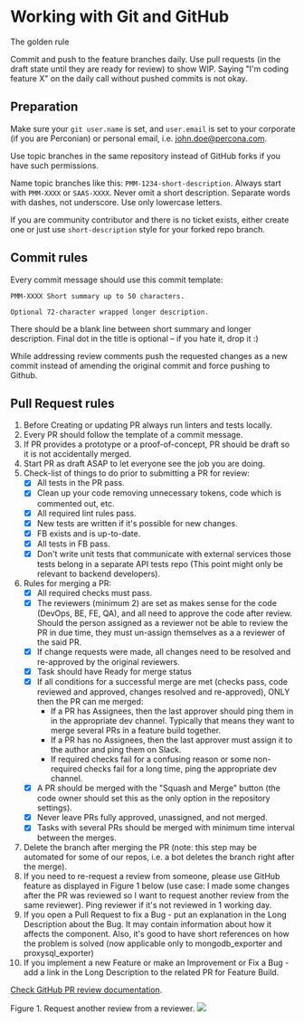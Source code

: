 # Working with Git and GitHub

The golden rule

Commit and push to the feature branches daily. Use pull requests (in the draft state until they are ready for review) to show WIP. Saying "I'm coding feature X" on the daily call without pushed commits is not okay.

## Preparation

Make sure your `git user.name` is set, and `user.email` is set to your corporate (if you are Perconian) or personal email, i.e. john.doe@percona.com.

Use topic branches in the same repository instead of GitHub forks if you have such permissions.

Name topic branches like this: `PMM-1234-short-description`. Always start with `PMM-XXXX` or `SAAS-XXXX`. Never omit a short description. Separate words with dashes, not underscore. Use only lowercase letters.

If you are community contributor and there is no ticket exists, either create one or just use `short-description` style for your forked repo branch.

## Commit rules

Every commit message should use this commit template:
```
PMM-XXXX Short summary up to 50 characters.
 
Optional 72-character wrapped longer description.
```

There should be a blank line between short summary and longer description. Final dot in the title is optional – if you hate it, drop it :)

While addressing review comments push the requested changes as a new commit instead of amending the original commit and force pushing to Github.

## Pull Request rules

1. Before Creating or updating PR always run linters and tests locally.
2. Every PR should follow the template of a commit message.
3. If PR provides a prototype or a proof-of-concept, PR should be draft so it is not accidentally merged.
4. Start PR as draft ASAP to let everyone see the job you are doing.
5. Check-list of things to do prior to submitting a PR for review:
    - [x] All tests in the PR pass.
    - [x] Clean up your code removing unnecessary tokens, code which is commented out, etc.
    - [x] All required lint rules pass.
    - [x] New tests are written if it's possible for new changes.
    - [x] FB exists and is up-to-date.
    - [x] All tests in FB pass.
    - [x] Don't write unit tests that communicate with external services those tests belong in a separate API tests repo (This point might only be relevant to backend developers).
6. Rules for merging a PR:
    - [x] All required checks must pass.
    - [x] The reviewers (minimum 2) are set as makes sense for the code (DevOps, BE, FE, QA), and all need to approve the code after review.
    Should the person assigned as a reviewer not be able to review the PR in due time, they must un-assign themselves as a a reviewer of the said PR.
    - [x] If change requests were made, all changes need to be resolved and re-approved by the original reviewers.
    - [x] Task should have Ready for merge status
    - [x] If all conditions for a successful merge are met (checks pass, code reviewed and approved, changes resolved and re-approved), ONLY then the PR can me merged:
         * If a PR has Assignees, then the last approver should ping them in in the appropriate dev channel. Typically that means they want to merge several PRs in a feature build together.
         * If a PR has no Assignees, then the last approver must assign it to the author and ping them on Slack.
         * If required checks fail for a confusing reason or some non-required checks fail for a long time, ping the appropriate dev channel.
    - [x] A PR should be merged with the "Squash and Merge" button (the code owner should set this as the only option in the repository settings).
    - [x] Never leave PRs fully approved, unassigned, and not merged.
    - [x] Tasks with several PRs should be merged with minimum time interval between the merges.
7. Delete the branch after merging the PR (note: this step may be automated for some of our repos, i.e. a bot deletes the branch right after the merge).
8. If you need to re-request a review from someone, please use GitHub feature as displayed in Figure 1 below (use case: I made some changes after the PR was reviewed so I want to request another review from the same reviewer). Ping reviewer if it's not reviewed in 1 working day. 
9. If you open a Pull Request to fix a Bug - put an explanation in the Long Description about the Bug. It may contain information about how it affects the component. Also, it's good to have short references on how the problem is solved (now applicable only to mongodb_exporter and proxysql_exporter)
10. If you implement a new Feature or make an Improvement or Fix a Bug - add a link in the Long Description to the related PR for Feature Build.


[Check GitHub PR review documentation](https://docs.github.com/en/pull-requests/collaborating-with-pull-requests/proposing-changes-to-your-work-with-pull-requests/requesting-a-pull-request-review).

Figure 1. Request another review from a reviewer.
![](https://docs.github.com/assets/cb-4714/images/help/pull_requests/request-re-review.png "")
